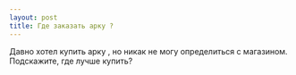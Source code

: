 ```yaml
---
layout: post 
title: Где заказать арку ? 
--- 
```

Давно хотел купить арку , но никак не могу определиться с магазином. Подскажите, где лучше купить?